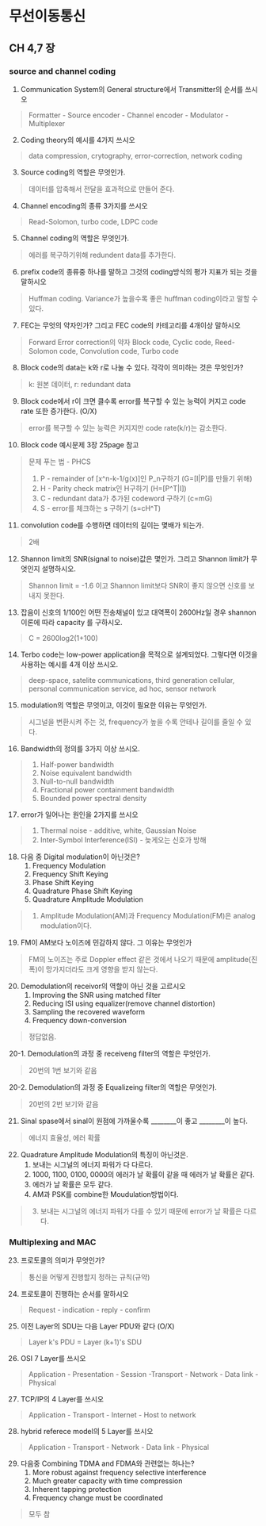 # 무선이동통신

## CH 4,7 장
### source and channel coding
1. Communication System의 General structure에서 Transmitter의 순서를 쓰시오
> Formatter - Source encoder - Channel encoder - Modulator - Multiplexer
2. Coding theory의 예시를 4가지 쓰시오
> data compression, crytography, error-correction, network coding
3. Source coding의 역할은 무엇인가.
> 데이터를 압축해서 전달을 효과적으로 만들어 준다.
4. Channel encoding의 종류 3가지를 쓰시오
> Read-Solomon, turbo code, LDPC code
5. Channel coding의 역할은 무엇인가.
> 에러를 복구하기위해 redundent data를 추가한다.
6. prefix code의 종류중 하나를 말하고 그것의 coding방식의 평가 지표가 되는 것을 말하시오
> Huffman coding. Variance가 높을수록 좋은 huffman coding이라고 말할 수 있다.
7. FEC는 무엇의 약자인가? 그리고 FEC code의 카테고리를 4개이상 말하시오
> Forward Error correction의 약자
> Block code, Cyclic code, Reed-Solomon code, Convolution code, Turbo code
8. Block code의 data는 k와 r로 나눌 수 있다. 각각이 의미하는 것은 무엇인가?
> k: 원본 데이터, r: redundant data
9. Block code에서 r이 크면 클수록 error를 복구할 수 있는 능력이 커지고 code rate 또한 증가한다. (O/X)
> error를 복구할 수 있는 능력은 커지지만 code rate(k/r)는 감소한다.
10. Block code 예시문제 3장 25page 참고
> 문제 푸는 법 - PHCS
> 1. P - remainder of [x^n-k-1/g(x)]인 P_n구하기 (G=[I|P]를 만들기 위해)
> 2. H - Parity check matrix인 H구하기 (H=[P^T|I])
> 3. C - redundant data가 추가된 codeword 구하기 (c=mG)
> 4. S - error를 체크하는 s 구하기 (s=cH^T)
11. convolution code를 수행하면 데이터의 길이는 몇배가 되는가.
> 2배
12. Shannon limit의 SNR(signal to noise)값은 몇인가. 그리고 Shannon limit가 무엇인지 설명하시오.
> Shannon limit = -1.6 이고 Shannon limit보다 SNR이 좋지 않으면 신호를 보내지 못한다.
13. 잡음이 신호의 1/100인 어떤 전송채널이 있고 대역폭이 2600Hz일 경우 shannon 이론에 따라 capacity 를 구하시오.
> C = 2600log2(1+100)
14. Terbo code는 low-power application을 목적으로 설계되었다. 그렇다면 이것을 사용하는 예시를 4개 이상 쓰시오.
> deep-space, satelite communications, third generation cellular, personal communication service, ad hoc, sensor network
15. modulation의 역할은 무엇이고, 이것이 필요한 이유는 무엇인가.
> 시그널을 변환시켜 주는 것, frequency가 높을 수록 안테나 길이를 줄일 수 있다.
16. Bandwidth의 정의를 3가지 이상 쓰시오.
> 1. Half-power bandwidth
> 2. Noise equivalent bandwidth
> 3. Null-to-null bandwidth
> 4. Fractional power containment bandwidth
> 5. Bounded power spectral density
17. error가 일어나는 원인을 2가지를 쓰시오
> 1. Thermal noise - additive, white, Gaussian Noise
> 2. Inter-Symbol Interference(ISI) - 늦게오는 신호가 방해
18. 다음 중 Digital modulation이 아닌것은?
    1. Frequency Modulation
    2. Frequency Shift Keying
    3. Phase Shift Keying
    4. Quadrature Phase Shift Keying
    5. Quadrature Amplitude Modulation
> 1. Amplitude Modulation(AM)과 Frequency Modulation(FM)은 analog modulation이다.
19.  FM이 AM보다 노이즈에 민감하지 않다. 그 이유는 무엇인가
> FM의 노이즈는 주로 Doppler effect 같은 것에서 나오기 때문에 amplitude(진폭)이 망가지더라도 크게 영향을 받지 않는다.
20. Demodulation의 receivor의 역할이 아닌 것을 고르시오
    1. Improving the SNR using matched filter
    2. Reducing ISI using equalizer(remove channel distortion)
    3. Sampling the recovered waveform
    4. Frequency down-conversion
>정답없음.

20-1. Demodulation의 과정 중 receiveng filter의 역할은 무엇인가.
> 20번의 1번 보기와 같음

20-2. Demodulation의 과정 중 Equalizeing filter의 역할은 무엇인가.
> 20번의 2번 보기와 같음
21. Sinal spase에서 sinal이 원점에 가까울수록 ________이 좋고 ________이 높다.
> 에너지 효율성, 에러 확률
22. Quadrature Amplitude Modulation의 특징이 아닌것은.
    1. 보내는 시그널의 에너지 파워가 다 다르다.
    2. 1000, 1100, 0100, 0000의 에러가 날 확률이 같을 때 에러가 날 확률은 같다. 
    3. 에러가 날 확률은 모두 같다.
    4. AM과 PSK를 combine한 Moudulation방법이다.
> 3. 보내는 시그널의 에너지 파워가 다를 수 있기 때문에 error가 날 확률은 다르다. 

### Multiplexing and MAC
23. 프로토콜의 의미가 무엇인가?
> 통신을 어떻게 진행할지 정하는 규칙(규약)
24. 프로토콜이 진행하는 순서를 말하시오
> Request - indication - reply - confirm
25. 이전 Layer의 SDU는 다음 Layer PDU와 같다 (O/X)
> Layer k's PDU = Layer (k+1)'s SDU
26. OSI 7 Layer를 쓰시오
> Application - Presentation - Session -Transport - Network - Data link - Physical
27. TCP/IP의 4 Layer를 쓰시오
> Application - Transport - Internet - Host to network
28. hybrid referece model의 5 Layer를 쓰시오
> Application - Transport - Network - Data link - Physical
29. 다음중 Combining TDMA and FDMA와 관련없는 하나는?
    1. More robust against frequency selective interference
    2. Much greater capacity with time compression
    3. Inherent tapping protection
    4. Frequency change must be coordinated
> 모두 참
